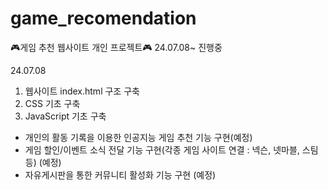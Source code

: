 # game_recomendation
🎮게임 추천 웹사이트 개인 프로젝트🎮
24.07.08~ 진행중

24.07.08 
1. 웹사이트 index.html 구조 구축 
2. CSS 기초 구축
3. JavaScript 기초 구축

- 개인의 활동 기록을 이용한 인공지능 게임 추천 기능 구현(예정)
- 게임 할인/이벤트 소식 전달 기능 구현(각종 게임 사이트 연결 : 넥슨, 넷마블, 스팀 등) (예정)
- 자유게시판을 통한 커뮤니티 활성화 기능 구현 (예정)

